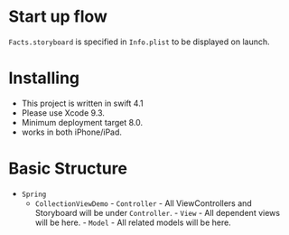 
# Start up flow

`Facts.storyboard` is specified in `Info.plist` to be displayed on launch.

# Installing

- This project is written in swift 4.1
- Please use Xcode 9.3.
- Minimum deployment target 8.0.
- works in both iPhone/iPad.


# Basic Structure

- `Spring`
    - `CollectionViewDemo` 
            - `Controller` - All ViewControllers and Storyboard will be under `Controller`.
            - `View` - All dependent views will be here.
            - `Model` - All related models will be here.
